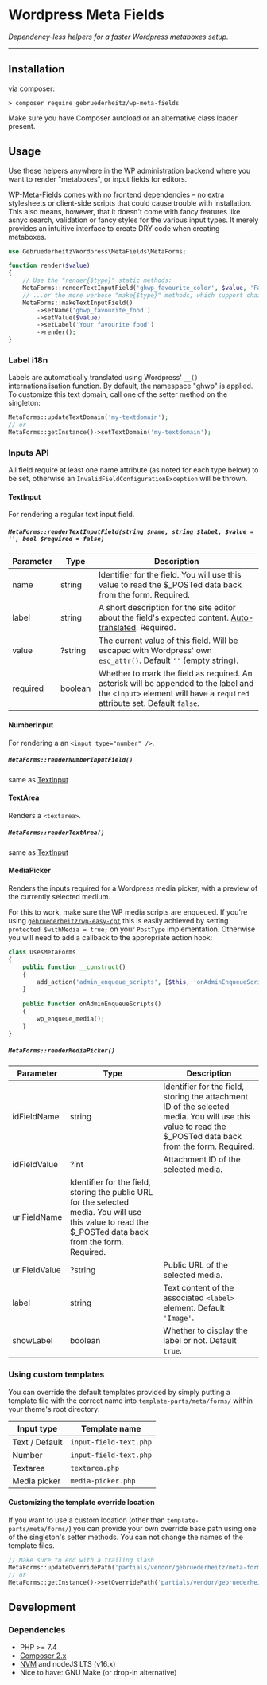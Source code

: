 # Wordpress Meta Fields

_Dependency-less helpers for a faster Wordpress metaboxes setup._

---

## Installation

via composer:
```shell
> composer require gebruederheitz/wp-meta-fields
```

Make sure you have Composer autoload or an alternative class loader present.

## Usage

Use these helpers anywhere in the WP administration backend where you want to
render "metaboxes", or input fields for editors. 

WP-Meta-Fields comes with no frontend dependencies – no extra stylesheets or
client-side scripts that could cause trouble with installation. This also means,
however, that it doesn't come with fancy features like asnyc search, validation
or fancy styles for the various input types. It merely provides an intuitive
interface to create DRY code when creating metaboxes.


```php
use Gebruederheitz\Wordpress\MetaFields\MetaForms;

function render($value) 
{
    // Use the "render{$type}" static methods:
    MetaForms::renderTextInputField('ghwp_favourite_color', $value, 'Favourite color');
    // ...or the more verbose "make{$type}" methods, which support chaining:
    MetaForms::makeTextInputField()
        ->setName('ghwp_favourite_food')
        ->setValue($value)
        ->setLabel('Your favourite food')
        ->render();
}
```


### Label i18n

Labels are automatically translated using Wordpress' `__()` internationalisation
function. By default, the namespace "ghwp" is applied. To customize this text
domain, call one of the setter method on the singleton:

```php
MetaForms::updateTextDomain('my-textdomain');
// or
MetaForms::getInstance()->setTextDomain('my-textdomain');
```


### Inputs API

All field require at least one name attribute (as noted for each type below) to
be set, otherwise an `InvalidFieldConfigurationException` will be thrown.

#### TextInput

For rendering a regular text input field.

##### `MetaForms::renderTextInputField(string $name, string $label, $value = '', bool $required = false)`

| Parameter | Type | Description |
| --- | --- | --- |
| name | string | Identifier for the field. You will use this value to read the $_POSTed data back from the form. Required. |
| label | string | A short description for the site editor about the field's expected content. [Auto-translated](#label-i18n). Required. |
| value | ?string | The current value of this field. Will be escaped with Wordpress' own `esc_attr()`. Default `''` (empty string). |
| required | boolean | Whether to mark the field as required. An asterisk will be appended to the label and the `<input>` element will have a `required` attribute set. Default `false`. |


#### NumberInput

For rendering a an `<input type="number" />`.

##### `MetaForms::renderNumberInputField()`

same as [TextInput](#metaformsrendertextinputfieldstring-name-string-label-value---bool-required--false)


#### TextArea

Renders a `<textarea>`.

##### `MetaForms::renderTextArea()`

same as [TextInput](#metaformsrendertextinputfieldstring-name-string-label-value---bool-required--false)


#### MediaPicker

Renders the inputs required for a Wordpress media picker, with a preview of the
currently selected medium.

For this to work, make sure the WP media scripts are enqueued. If you're using
[`gebruederheitz/wp-easy-cpt`](https://packagist.org/packages/gebruederheitz/wp-easy-cpt)
this is easily achieved by setting `protected $withMedia = true;` on your
`PostType` implementation. Otherwise you will need to add a callback to the 
appropriate action hook:

```php
class UsesMetaForms
{
    public function __construct() 
    {
        add_action('admin_enqueue_scripts', [$this, 'onAdminEnqueueScripts']);
    }
    
    public function onAdminEnqueueScripts()
    {
        wp_enqueue_media();
    }
}
```

##### `MetaForms::renderMediaPicker()`

| Parameter | Type | Description |
| --- | --- | --- |
| idFieldName | string | Identifier for the field, storing the attachment ID of the selected media. You will use this value to read the $_POSTed data back from the form. Required. |
| idFieldValue | ?int | Attachment ID of the selected media. |
| urlFieldName | Identifier for the field, storing the public URL for the selected media. You will use this value to read the $_POSTed data back from the form. Required. |
| urlFieldValue | ?string | Public URL of the selected media. |
| label | string | Text content of the associated `<label>` element. Default `'Image'`. |
| showLabel | boolean | Whether to display the label or not. Default `true`. |


### Using custom templates

You can override the default templates provided by simply putting a template
file with the correct name into `template-parts/meta/forms/` within your theme's
root directory:

| Input type | Template name |
| --- | --- |
| Text / Default | `input-field-text.php` |
| Number | `input-field-text.php` |
| Textarea | `textarea.php` |
| Media picker | `media-picker.php` |


#### Customizing the template override location

If you want to use a custom location (other than `template-parts/meta/forms/`)
you can provide your own override base path using one of the singleton's setter
methods. You can not change the names of the template files.

```php
// Make sure to end with a trailing slash
MetaForms::updateOverridePath('partials/vendor/gebruederheitz/meta-forms/override/')
// or
MetaForms::getInstance()->setOverridePath('partials/vendor/gebruederheitz/meta-forms/override/');
```


## Development

### Dependencies

- PHP >= 7.4
- [Composer 2.x](https://getcomposer.org)
- [NVM](https://github.com/nvm-sh/nvm) and nodeJS LTS (v16.x)
- Nice to have: GNU Make (or drop-in alternative)


